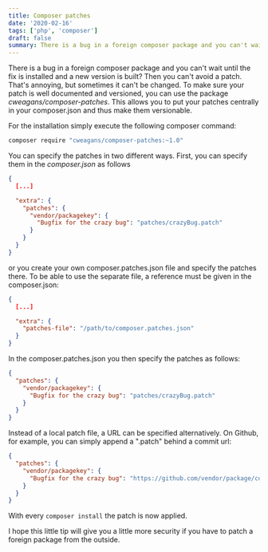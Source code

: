 ```yaml
---
title: Composer patches
date: '2020-02-16'
tags: ['php', 'composer']
draft: false
summary: There is a bug in a foreign composer package and you can't wait until the fix is installed and a new version is built? Then you can't avoid a patch.
---
```


There is a bug in a foreign composer package and you can't wait until the fix is installed and a new version is built? Then you can't avoid a patch. That's annoying, but sometimes it can't be changed. To make sure your patch is well documented and versioned, you can use the package *cweagans/composer-patches*. This allows you to put your patches centrally in your composer.json and thus make them versionable.

For the installation simply execute the following composer command:

```bash
composer require "cweagans/composer-patches:~1.0"
```

You can specify the patches in two different ways. First, you can specify them in the *composer.json* as follows

```json
{
  [...]

  "extra": {
    "patches": {
      "vendor/packagekey": {
        "Bugfix for the crazy bug": "patches/crazyBug.patch"
      }
    }
  }
}
```

or you create your own composer.patches.json file and specify the patches there. To be able to use the separate file, a reference must be given in the composer.json:

```json
{
  [...]

  "extra": {
    "patches-file": "/path/to/composer.patches.json"
  }
}
```

In the composer.patches.json you then specify the patches as follows:

```json
{
  "patches": {
    "vendor/packagekey": {
      "Bugfix for the crazy bug": "patches/crazyBug.patch"
    }
  }
}
```

Instead of a local patch file, a URL can be specified alternatively. On Github, for example, you can simply append a ".patch" behind a commit url:

```json
{
  "patches": {
    "vendor/packagekey": {
      "Bugfix for the crazy bug": "https://github.com/vendor/package/commit/43d[...]06b.patch"
    }
  }
}
```

With every ```composer install``` the patch is now applied.

I hope this little tip will give you a little more security if you have to patch a foreign package from the outside.